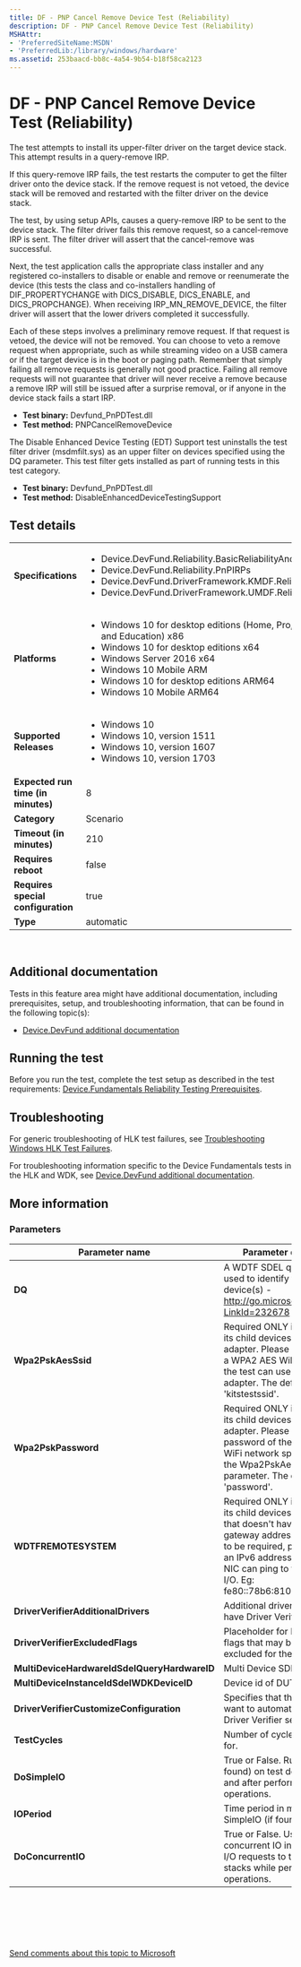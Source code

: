 ```yaml
---
title: DF - PNP Cancel Remove Device Test (Reliability)
description: DF - PNP Cancel Remove Device Test (Reliability)
MSHAttr:
- 'PreferredSiteName:MSDN'
- 'PreferredLib:/library/windows/hardware'
ms.assetid: 253baacd-bb8c-4a54-9b54-b18f58ca2123
---
```


# <span id="p_hlk_test.6b6a633f-6042-44db-888f-8fcc6381fb98"></span>DF - PNP Cancel Remove Device Test (Reliability)


The test attempts to install its upper-filter driver on the target device stack. This attempt results in a query-remove IRP.

If this query-remove IRP fails, the test restarts the computer to get the filter driver onto the device stack. If the remove request is not vetoed, the device stack will be removed and restarted with the filter driver on the device stack.

The test, by using setup APIs, causes a query-remove IRP to be sent to the device stack. The filter driver fails this remove request, so a cancel-remove IRP is sent. The filter driver will assert that the cancel-remove was successful.

Next, the test application calls the appropriate class installer and any registered co-installers to disable or enable and remove or reenumerate the device (this tests the class and co-installers handling of DIF\_PROPERTYCHANGE with DICS\_DISABLE, DICS\_ENABLE, and DICS\_PROPCHANGE). When receiving IRP\_MN\_REMOVE\_DEVICE, the filter driver will assert that the lower drivers completed it successfully.

Each of these steps involves a preliminary remove request. If that request is vetoed, the device will not be removed. You can choose to veto a remove request when appropriate, such as while streaming video on a USB camera or if the target device is in the boot or paging path. Remember that simply failing all remove requests is generally not good practice. Failing all remove requests will not guarantee that driver will never receive a remove because a remove IRP will still be issued after a surprise removal, or if anyone in the device stack fails a start IRP.

-   **Test binary:** Devfund\_PnPDTest.dll
-   **Test method:** PNPCancelRemoveDevice

The Disable Enhanced Device Testing (EDT) Support test uninstalls the test filter driver (msdmfilt.sys) as an upper filter on devices specified using the DQ parameter. This test filter gets installed as part of running tests in this test category.

-   **Test binary:** Devfund\_PnPDTest.dll
-   **Test method:** DisableEnhancedDeviceTestingSupport

## <span id="Test_details"></span><span id="test_details"></span><span id="TEST_DETAILS"></span>Test details


<table>
<colgroup>
<col width="50%" />
<col width="50%" />
</colgroup>
<tbody>
<tr class="odd">
<td><strong>Specifications</strong></td>
<td><ul>
<li>Device.DevFund.Reliability.BasicReliabilityAndPerformance</li>
<li>Device.DevFund.Reliability.PnPIRPs</li>
<li>Device.DevFund.DriverFramework.KMDF.Reliability</li>
<li>Device.DevFund.DriverFramework.UMDF.Reliability</li>
</ul></td>
</tr>
<tr class="even">
<td><strong>Platforms</strong></td>
<td><ul>
<li>Windows 10 for desktop editions (Home, Pro, Enterprise, and Education) x86</li>
<li>Windows 10 for desktop editions x64</li>
<li>Windows Server 2016 x64</li>
<li>Windows 10 Mobile ARM</li>
<li>Windows 10 for desktop editions ARM64</li>
<li>Windows 10 Mobile ARM64</li>
</ul></td>
</tr>
<tr class="odd">
<td><strong>Supported Releases</strong></td>
<td><ul>
<li>Windows 10</li>
<li>Windows 10, version 1511</li>
<li>Windows 10, version 1607</li>
<li>Windows 10, version 1703</li>
</ul></td>
</tr>
<tr class="even">
<td><strong>Expected run time (in minutes)</strong></td>
<td>8</td>
</tr>
<tr class="odd">
<td><strong>Category</strong></td>
<td>Scenario</td>
</tr>
<tr class="even">
<td><strong>Timeout (in minutes)</strong></td>
<td>210</td>
</tr>
<tr class="odd">
<td><strong>Requires reboot</strong></td>
<td>false</td>
</tr>
<tr class="even">
<td><strong>Requires special configuration</strong></td>
<td>true</td>
</tr>
<tr class="odd">
<td><strong>Type</strong></td>
<td>automatic</td>
</tr>
</tbody>
</table>

 

## <span id="Additional_documentation"></span><span id="additional_documentation"></span><span id="ADDITIONAL_DOCUMENTATION"></span>Additional documentation


Tests in this feature area might have additional documentation, including prerequisites, setup, and troubleshooting information, that can be found in the following topic(s):

-   [Device.DevFund additional documentation](device-devfund-additional-documentation.md)

## <span id="Running_the_test"></span><span id="running_the_test"></span><span id="RUNNING_THE_TEST"></span>Running the test


Before you run the test, complete the test setup as described in the test requirements: [Device.Fundamentals Reliability Testing Prerequisites](devicefundamentals-reliability-testing-prerequisites.md).

## <span id="Troubleshooting"></span><span id="troubleshooting"></span><span id="TROUBLESHOOTING"></span>Troubleshooting


For generic troubleshooting of HLK test failures, see [Troubleshooting Windows HLK Test Failures](p_hlk.troubleshooting_windows_hlk_test_failures).

For troubleshooting information specific to the Device Fundamentals tests in the HLK and WDK, see [Device.DevFund additional documentation](device-devfund-additional-documentation.md).

## <span id="More_information"></span><span id="more_information"></span><span id="MORE_INFORMATION"></span>More information


### <span id="Parameters"></span><span id="parameters"></span><span id="PARAMETERS"></span>Parameters

| Parameter name                               | Parameter description                                                                                                                                                                                                                                |
|----------------------------------------------|------------------------------------------------------------------------------------------------------------------------------------------------------------------------------------------------------------------------------------------------------|
| **DQ**                                       | A WDTF SDEL query that is used to identify the target device(s) - http://go.microsoft.com/fwlink/?LinkId=232678                                                                                                                                      |
| **Wpa2PskAesSsid**                           | Required ONLY if DUT or one of its child devices is a WiFi adapter. Please provide SSID of a WPA2 AES WiFi network that the test can use to test the WiFi adapter. The default is 'kitstestssid'.                                                    |
| **Wpa2PskPassword**                          | Required ONLY if DUT or one of its child devices is a WiFi adapter. Please provide password of the WPA2 AES WiFi network specified using the Wpa2PskAesSsid parameter. The default is 'password'.                                                    |
| **WDTFREMOTESYSTEM**                         | Required ONLY if DUT or one of its child devices is a wired NIC that doesn't have an IPv6 gateway address. If determined to be required, please provide an IPv6 address that the test NIC can ping to test network I/O. Eg: fe80::78b6:810:9c12:46cd |
| **DriverVerifierAdditionalDrivers**          | Additional drivers that should have Driver Verifier enabled                                                                                                                                                                                          |
| **DriverVerifierExcludedFlags**              | Placeholder for Driver Verifier flags that may be manually excluded for the test run                                                                                                                                                                 |
| **MultiDeviceHardwareIdSdelQueryHardwareID** | Multi Device SDEL                                                                                                                                                                                                                                    |
| **MultiDeviceInstanceIdSdelWDKDeviceID**     | Device id of DUT                                                                                                                                                                                                                                     |
| **DriverVerifierCustomizeConfiguration**     | Specifies that this test may want to automatically update Driver Verifier settings                                                                                                                                                                   |
| **TestCycles**                               | Number of cycles to run the test for.                                                                                                                                                                                                                |
| **DoSimpleIO**                               | True or False. Runs SimpleIO (if found) on test devices before and after performing PNP operations.                                                                                                                                                  |
| **IOPeriod**                                 | Time period in minutes to run SimpleIO (if found).                                                                                                                                                                                                   |
| **DoConcurrentIO**                           | True or False. Uses WDTF concurrent IO interface to send I/O requests to target device stacks while performing PNP operations.                                                                                                                       |

 

 

 

[Send comments about this topic to Microsoft](mailto:wsddocfb@microsoft.com?subject=Documentation%20feedback%20%5Bp_hlk_test\p_hlk_test%5D:%20DF%20-%20PNP%20Cancel%20Remove%20Device%20Test%20%28Reliability%29%20%20RELEASE:%20%288/29/2017%29&body=%0A%0APRIVACY%20STATEMENT%0A%0AWe%20use%20your%20feedback%20to%20improve%20the%20documentation.%20We%20don't%20use%20your%20email%20address%20for%20any%20other%20purpose,%20and%20we'll%20remove%20your%20email%20address%20from%20our%20system%20after%20the%20issue%20that%20you're%20reporting%20is%20fixed.%20While%20we're%20working%20to%20fix%20this%20issue,%20we%20might%20send%20you%20an%20email%20message%20to%20ask%20for%20more%20info.%20Later,%20we%20might%20also%20send%20you%20an%20email%20message%20to%20let%20you%20know%20that%20we've%20addressed%20your%20feedback.%0A%0AFor%20more%20info%20about%20Microsoft's%20privacy%20policy,%20see%20http://privacy.microsoft.com/en-us/default.aspx. "Send comments about this topic to Microsoft")




